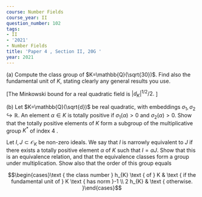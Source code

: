 ```yaml
---
course: Number Fields
course_year: II
question_number: 102
tags:
- II
- '2021'
- Number Fields
title: 'Paper 4 , Section II, 20G '
year: 2021
---
```




(a) Compute the class group of $K=\mathbb{Q}(\sqrt{30})$. Find also the fundamental unit of $K$, stating clearly any general results you use.

[The Minkowski bound for a real quadratic field is $\left|d_{K}\right|^{1 / 2} / 2 .$ ]

(b) Let $K=\mathbb{Q}(\sqrt{d})$ be real quadratic, with embeddings $\sigma_{1}, \sigma_{2} \hookrightarrow \mathbb{R}$. An element $\alpha \in K$ is totally positive if $\sigma_{1}(\alpha)>0$ and $\sigma_{2}(\alpha)>0$. Show that the totally positive elements of $K$ form a subgroup of the multiplicative group $K^{*}$ of index 4 .

Let $I, J \subset \mathcal{O}_{K}$ be non-zero ideals. We say that $I$ is narrowly equivalent to $J$ if there exists a totally positive element $\alpha$ of $K$ such that $I=\alpha J$. Show that this is an equivalence relation, and that the equivalence classes form a group under multiplication. Show also that the order of this group equals

$$\begin{cases}\text { the class number } h_{K} \text { of } K & \text { if the fundamental unit of } K \text { has norm }-1 \\ 2 h_{K} & \text { otherwise. }\end{cases}$$